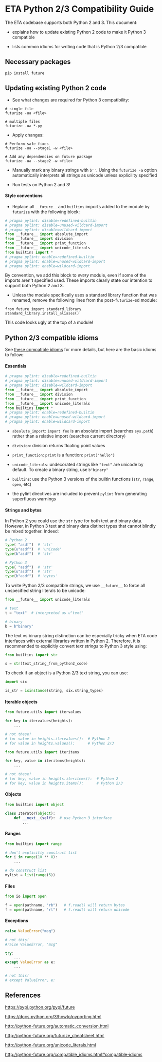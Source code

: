 # ETA Python 2/3 Compatibility Guide

The ETA codebase supports both Python 2 and 3. This document:

* explains how to update existing Python 2 code to make it Python 3 compatible

* lists common idioms for writing code that is Python 2/3 compatible


## Necessary packages

```shell
pip install future
```

## Updating existing Python 2 code

* See what changes are required for Python 3 compatibility:

```shell
# single file
futurize -ua <file>

# multiple files
futurize -ua *.py
```

* Apply changes:

```shell
# Perform safe fixes
futurize -ua --stage1 -w <file>

# Add any dependencies on future package
futurize -ua --stage2 -w <file>
```

* Manually mark any binary strings with `b''`. Using the `futurize -a` option
automatically interprets all strings as unicode unless explicility specified

* Run tests on Python 2 and 3!

#### Style conventions

* Replace all `__future__` and `builtins` imports added to the module by
 `futurize` with the following block:

```python
# pragma pylint: disable=redefined-builtin
# pragma pylint: disable=unused-wildcard-import
# pragma pylint: disable=wildcard-import
from __future__ import absolute_import
from __future__ import division
from __future__ import print_function
from __future__ import unicode_literals
from builtins import *
# pragma pylint: enable=redefined-builtin
# pragma pylint: enable=unused-wildcard-import
# pragma pylint: enable=wildcard-import
```

By convention, we add this block to *every* module, even if some of the imports
aren't specified used. These imports clearly state our intention to support
both Python 2 and 3.

* Unless the module specifically uses a standard library function that was
renamed, remove the following lines from the post-`futurize`-ed module:

```
from future import standard_library
standard_library.install_aliases()
```

This code looks ugly at the top of a module!


## Python 2/3 compatible idioms

See [these compatible idioms](
http://python-future.org/compatible_idioms.html#compatible-idioms) for more
details, but here are the basic idioms to follow:

#### Essentials

```python
# pragma pylint: disable=redefined-builtin
# pragma pylint: disable=unused-wildcard-import
# pragma pylint: disable=wildcard-import
from __future__ import absolute_import
from __future__ import division
from __future__ import print_function
from __future__ import unicode_literals
from builtins import *
# pragma pylint: enable=redefined-builtin
# pragma pylint: enable=unused-wildcard-import
# pragma pylint: enable=wildcard-import
```

* `absolute_import`: `import foo` is an absolute import (searches `sys.path`)
rather than a relative import (searches current directory)

* `division`: division returns floating point values

* `print_function`: `print` is a function: `print("hello")`

* `unicode_literals`: undecorated strings like `"text"` are unicode by default.
To create a binary string, use `b"binary"`

* `builtins`: use the Python 3 versions of the builtin functions
(`str`, `range`, `open`, etc)

* the pylint directives are included to prevent `pylint` from generating
superfluous warnings

#### Strings and bytes

In Python 2 you could use the `str` type for both text and binary data.
However, in Python 3 text and binary data distinct types that cannot blindly
be mixed together. Indeed:

```python
# Python 2
type( "asdf")  # 'str'
type(u"asdf")  # 'unicode'
type(b"asdf")  # 'str'

# Python 3
type( "asdf")  # 'str'
type(u"asdf")  # 'str'
type(b"asdf")  # 'bytes'
```

To write Python 2/3 compatible strings, we use `__future__` to force all
unspecified string literals to be unicode:

```python
from __future__ import unicode_literals

# text
t = "text"  # interpreted as u"text"

# binary
b = b"binary"
```

The text vs binary string distinction can be especially tricky when ETA code
interfaces with external libraries written in Python 2. Therefore, it is
recommended to explicitly convert *text strings* to Python 3 style using:

```python
from builtins import str

s = str(text_string_from_python2_code)
```

To check if an object is a Python 2/3 text string, you can use:

```python
import six

is_str = isinstance(string, six.string_types)
```

#### Iterable objects

```python
from future.utils import itervalues

for key in itervalues(heights):
    ...

# not these!
# for value in heights.itervalues():  # Python 2
# for value in heights.values():      # Python 2/3
```

```python
from future.utils import iteritems

for key, value in iteritems(heights):
    ...

# not these!
# for key, value in heights.iteritems():  # Python 2
# for key, value in heights.items():      # Python 2/3
```

#### Objects

```python
from builtins import object

class Iterator(object):
    def __next__(self):  # use Python 3 interface
        ...
```

#### Ranges

```python
from builtins import range

# don't explicitly construct list
for i in range(10 ** 8):
    ...

# do construct list
mylist = list(range(5))
```

#### Files

```python
from io import open

f = open(pathname, "rb")   # f.read() will return bytes
f = open(pathname, "rt")   # f.read() will return unicode
```

#### Exceptions

```python
raise ValueError("msg")

# not this!
#raise ValueError, "msg"
```

```python
try:
    ...
except ValueError as e:
    ...

# not this!
# except ValueError, e:
```


## References

https://pypi.python.org/pypi/future

https://docs.python.org/3/howto/pyporting.html

http://python-future.org/automatic_conversion.html

http://python-future.org/futurize_cheatsheet.html

http://python-future.org/unicode_literals.html

http://python-future.org/compatible_idioms.html#compatible-idioms
